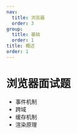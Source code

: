 ```yaml
---
nav:
  title: 浏览器
  order: 3
group:
  title: 基础
  order: 1
title: 概述
order: 1
---
```


# 浏览器面试题

- 事件机制
- 跨域
- 缓存机制
- 渲染原理